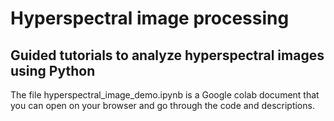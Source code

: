 # Hyperspectral image processing

## Guided tutorials to analyze hyperspectral images using Python

The file hyperspectral_image_demo.ipynb is a Google colab document that you can open on your browser and go through the code and descriptions.

